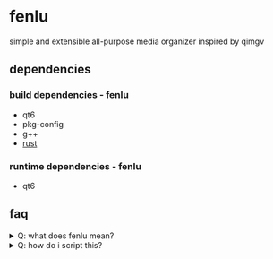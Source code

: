 # fenlu

simple and extensible all-purpose media organizer inspired by qimgv

## dependencies

### build dependencies - fenlu

- qt6
- pkg-config
- g++
- [rust](https://www.rust-lang.org/)

### runtime dependencies - fenlu

- qt6

## faq

<details>
  <summary>Q: what does fenlu mean?</summary>
  A: it was a random name that i translated to chinese
  and means "journal entry" (according to google translate atleast)
  so i took it as: this application being the journal, and the media your entries!
</details>

<details>
  <summary>Q: how do i script this?</summary>
  A: any binary, shell script, .py, or .js file
  can be placed in the `scripts/` folder
  and be added to config.whitelisted_scripts
  the protocol for scripts is defined in `src/protocol`
</details>
